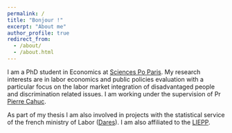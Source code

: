 ```yaml
---
permalink: /
title: "Bonjour !"
excerpt: "About me"
author_profile: true
redirect_from: 
  - /about/
  - /about.html
---
```


I am a PhD student in Economics at [Sciences Po Paris](https://www.sciencespo.fr/department-economics/en.html). My research interests are in labor economics and public policies evaluation with a particular focus on the labor market integration of disadvantaged people and discrimination related issues. I am working under the supervision of Pr [Pierre Cahuc](https://sites.google.com/site/pierrecahuc/).

As part of my thesis I am also involved in projects with the statistical service of the french ministry of Labor ([Dares](https://dares.travail-emploi.gouv.fr)). I am also affiliated to the [LIEPP](https://www.sciencespo.fr/liepp/en/users/pierrevilledieu.html).